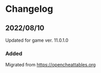 # Changelog

## 2022/08/10  
Updated for game ver. 11.0.1.0  

### Added
Migrated from https://opencheattables.org
